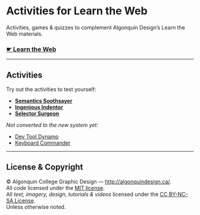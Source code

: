 # Activities for Learn the Web

Activities, games & quizzes to complement Algonquin Design’s Learn the Web materials.

### [☛ Learn the Web](http://learn-the-web.algonquindesign.ca/)

---

## Activities

Try out the activities to test yourself:

- [**Semantics Soothsayer**](http://activities.learn-the-web.algonquindesign.ca/semantics-soothsayer/)
- [**Ingenious Indentor**](http://activities.learn-the-web.algonquindesign.ca/ingenious-indentor/)
- [**Selector Surgeon**](http://activities.learn-the-web.algonquindesign.ca/selector-surgeon/)

*Not converted to the new system yet:*

- [Dev Tool Dynamo](http://thomasjbradley.github.io/dev-tool-dynamo/)
- [Keyboard Commander](http://thomasjbradley.github.io/keyboard-commander/)

---

## License & Copyright

© Algonquin College Graphic Design — <http://algonquindesign.ca/>.<br>
All *code* licensed under the [MIT license](LICENSE).<br>
All *text, imagery, design, tutorials & videos* licensed under the [CC BY-NC-SA License](http://creativecommons.org/licenses/by-nc-sa/4.0/).<br>
Unless otherwise noted.
